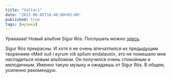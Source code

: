 ```yaml
---
title: "Valtari"
date: "2012-06-05T16:46:00+03:00"
published: true
tags: [музыка]
---
```


Ураааааа! Новый альбом Sigur Rós. Послушать можно [здесь](http://music.yandex.ru/album/474375).

Sigur Rós прекрасны. И хотя я не очень впечатлился их предыдущим творением «Með suð í eyrum við spilum endalaust»,
это не помешало мне насладиться новым альбомом. Он получился очень спокойным и мелодичным. Именно такую музыку и
ожидаешь от Sigur Rós. В общем, усиленно рекомендую.
